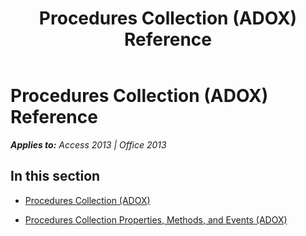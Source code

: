 ﻿---
title: Procedures Collection (ADOX) Reference
TOCTitle: Procedures Collection (ADOX)
ms:assetid: 1ba826de-1a50-4031-ae72-2770f3beb8dc
ms:mtpsurl: https://msdn.microsoft.com/en-us/library/JJ248956(v=office.15)
ms:contentKeyID: 48543550
ms.date: 09/18/2015
mtps_version: v=office.15
---

# Procedures Collection (ADOX) Reference


_**Applies to:** Access 2013 | Office 2013_

## In this section

  - [Procedures Collection (ADOX)](procedures-collection-adox.md)

  - [Procedures Collection Properties, Methods, and Events (ADOX)](procedures-collection-properties-methods-and-events-adox.md)

